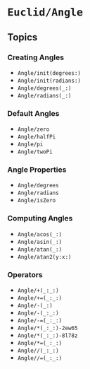 # ``Euclid/Angle``

## Topics

### Creating Angles

- ``Angle/init(degrees:)``
- ``Angle/init(radians:)``
- ``Angle/degrees(_:)``
- ``Angle/radians(_:)``

### Default Angles

- ``Angle/zero``
- ``Angle/halfPi``
- ``Angle/pi``
- ``Angle/twoPi``

### Angle Properties

- ``Angle/degrees``
- ``Angle/radians``
- ``Angle/isZero``

### Computing Angles

- ``Angle/acos(_:)``
- ``Angle/asin(_:)``
- ``Angle/atan(_:)``
- ``Angle/atan2(y:x:)``

### Operators

- ``Angle/+(_:_:)``
- ``Angle/+=(_:_:)``
- ``Angle/-(_:)``
- ``Angle/-(_:_:)``
- ``Angle/-=(_:_:)``
- ``Angle/*(_:_:)-2ew65``
- ``Angle/*(_:_:)-8l78z``
- ``Angle/*=(_:_:)``
- ``Angle//(_:_:)``
- ``Angle//=(_:_:)``
